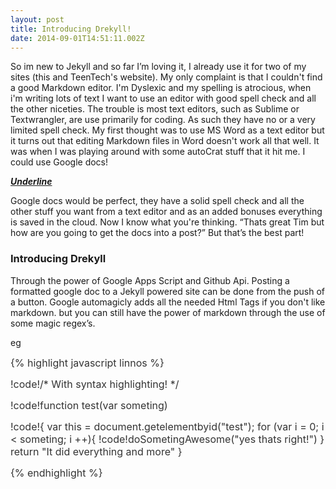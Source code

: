 ```yaml
---
layout: post
title: Introducing Drekyll!
date: 2014-09-01T14:51:11.002Z
---
```

<body class="c4">
	<p>
		<span>So im new to Jekyll and so far I’m loving it, I already use it for two of my sites (this and TeenTech's website). My only complaint is that I couldn't find a good Markdown editor. I'm Dyslexic and my spelling is atrocious, when i'm writing lots of text I want to use an editor with good spell check and all the other niceties. The trouble is most text editors, such as Sublime or Textwrangler, are use primarily for coding. As such they have no or a very limited spell check. My first thought was to use MS Word as a text editor but it turns out that editing Markdown files in Word doesn't work all that well. It was when I was playing around with some autoCrat stuff that it hit me. I could use Google docs!</span>
	</p>
	<!--more-->
	<p>
		<span style="font-style:italic;text-decoration:underline;font-weight:bold;">Underline</span>
	</p>
	<p>
		<span>Google docs would be perfect, they have a solid spell check and all the other stuff you want from a text editor and as an added bonuses everything is saved in the cloud. Now I know what you're thinking. “Thats great Tim but how are you going to get the docs into a post?” But that’s the best part!</span>
	</p>
	<h3 style="page-break-after:avoid;">
				<span>Introducing Drekyll</span>
	</h3>
	<p>
		<span>Through the power of Google Apps Script and Github Api. Posting a formatted google doc to a Jekyll powered site can be done from the push of a button. Google automagicly adds all the needed Html Tags if you don't like markdown. but you can still have the power of markdown through the use of some magic regex’s.</span>
	</p>
	<p>
		<span>eg</span>
	</p>
	<p>
		<span style="color:#333333;font-size:12pt;">{% highlight javascript linnos %}</span>
	</p>
	<p>
		<span style="color:#333333;font-size:12pt;"//We can have block code</span>
	</p>
	<p>
		<span style="color:#333333;font-size:12pt;">!code!/* With syntax highlighting! */</span>
	</p>
	<p>
		<span style="color:#333333;font-size:12pt;">!code!function test(var someting)</span>
	</p>
	<p>
		<span style="color:#333333;font-size:12pt;">!code!{ var this = document.getelementbyid("test"); for (var i = 0; i &lt; someting; i ++){ !code!doSometingAwesome("yes thats right!") } return "It did everything and more" }</span>
	</p>
	<p>
		<span style="color:#333333;font-size:12pt;">{% endhighlight %}</span>
	</p>
	<p style="height:11pt;">
		<span />
	</p>
	<p style="height:11pt;">
		<span />
	</p>
	<p style="height:11pt;">
		<span />
	</p>
</body>